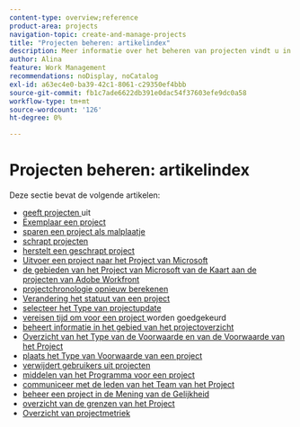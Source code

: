```yaml
---
content-type: overview;reference
product-area: projects
navigation-topic: create-and-manage-projects
title: "Projecten beheren: artikelindex"
description: Meer informatie over het beheren van projecten vindt u in de volgende artikelen.
author: Alina
feature: Work Management
recommendations: noDisplay, noCatalog
exl-id: a63ec4e0-ba39-42c1-8061-c29350ef4bbb
source-git-commit: fb1c7ade6622db391e0dac54f37603efe9dc0a58
workflow-type: tm+mt
source-wordcount: '126'
ht-degree: 0%

---
```


# Projecten beheren: artikelindex

Deze sectie bevat de volgende artikelen:

* [ geeft projecten ](../../../manage-work/projects/manage-projects/edit-projects.md) uit
* [ Exemplaar een project ](../../../manage-work/projects/manage-projects/copy-project.md)
* [ sparen een project als malplaatje ](../../../manage-work/projects/manage-projects/save-project-as-template.md)
* [ schrapt projecten ](../../../manage-work/projects/manage-projects/delete-projects.md)
* [ herstelt een geschrapt project ](../../../manage-work/projects/manage-projects/recover-project.md)
* [ Uitvoer een project naar het Project van Microsoft ](../../../manage-work/projects/manage-projects/export-project-to-ms-project.md)
* [ de gebieden van het Project van Microsoft van de Kaart aan de projecten van Adobe Workfront ](../../../manage-work/projects/manage-projects/map-ms-project-fields-to-workfront.md)
* [ projectchronologie opnieuw berekenen ](../../../manage-work/projects/manage-projects/recalculate-project-timeline.md)
* [ Verandering het statuut van een project ](../../../manage-work/projects/manage-projects/change-project-status.md)
* [ selecteer het Type van projectupdate ](../../../manage-work/projects/manage-projects/select-project-update-type.md)
* [ vereisen tijd om voor een project ](../../../manage-work/projects/manage-projects/require-time-approval-for-projects.md) worden goedgekeurd
* [ beheert informatie in het gebied van het projectoverzicht ](../../../manage-work/projects/manage-projects/understand-project-overview-area.md)
* [ Overzicht van het Type van de Voorwaarde en van de Voorwaarde van het Project ](../../../manage-work/projects/manage-projects/project-condition-and-condition-type.md)
* [ plaats het Type van Voorwaarde van een project ](../../../manage-work/projects/manage-projects/set-condition-type-for-project.md)
* [ verwijdert gebruikers uit projecten ](../../../manage-work/projects/manage-projects/remove-users-from-projects.md)
* [ middelen van het Programma voor een project ](../../../manage-work/projects/manage-projects/schedule-resources-for-projects.md)
* [ communiceer met de leden van het Team van het Project ](../../../manage-work/projects/manage-projects/communicate-with-project-team-members.md)
* [ beheer een project in de Mening van de Gelijkheid ](../../../manage-work/projects/manage-projects/manage-projects-in-agile-view.md)
* [ overzicht van de grenzen van het Project ](../../../manage-work/projects/manage-projects/project-maximums.md)
* [Overzicht van projectmetriek](../../../manage-work/projects/manage-projects/project-metrics.md)
